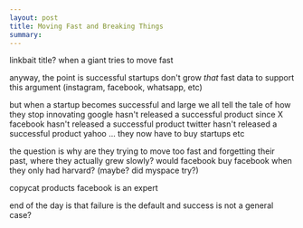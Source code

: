 ```yaml
---
layout: post
title: Moving Fast and Breaking Things
summary:
---
```









linkbait title?
when a giant tries to move fast



anyway, the point is
successful startups don't grow _that_ fast
data to support this argument (instagram, facebook, whatsapp, etc)



but when a startup becomes successful and large
we all tell the tale of how they stop innovating
google hasn't released a successful product since X
facebook hasn't released a successful product
twitter hasn't released a successful product
yahoo ...
they now have to buy startups
etc

the question is why
are they trying to move too fast and forgetting their past, where they actually grew slowly?
would facebook buy facebook when they only had harvard? (maybe? did myspace try?)

copycat products
facebook is an expert

end of the day is that failure is the default and success is not a general case?




